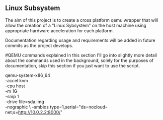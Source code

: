 ## Linux Subsystem

The aim of this project is to create a cross platform qemu wrapper that will allow the creation of a "Linux Sybsystem" on the host machine using appropriate hardware acceleration for each platform.

Documentation regarding usage and requirements will be added in future commits as the project develops.

#QEMU commands explained
In this section I'll go into slightly more detail about the commands used in the background, solely for the purposes of documentation, skip this section if you just want to use the script.

qemu-system-x86_64 \
    -accel kvm \
    -cpu host \
    -m 1G \
    -smp 1 \
    -drive file=sda.img \
    -nographic \ 
    -smbios type=1,serial="ds=nocloud-net;s=http://10.0.2.2:8000/"
